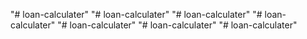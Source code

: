 "# loan-calculater" 
"# loan-calculater" 
"# loan-calculater" 
"# loan-calculater" 
"# loan-calculater" 
"# loan-calculater" 
"# loan-calculater" 
